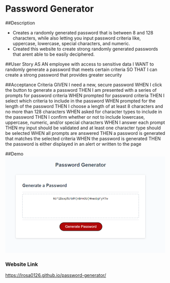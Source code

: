 # Password Generator 

##Description
* Creates a randomly generated password that is between 8 and 128 characters, while also letting
you input password criteria like, uppercase, lowercase, special characters, and numeric.
* Created this website to create strong randomly generated passwords that arent able to be easily 
deciphered. 

##User Story
AS AN employee with access to sensitive data
I WANT to randomly generate a password that meets certain criteria
SO THAT I can create a strong password that provides greater security


##Acceptance Criteria
GIVEN I need a new, secure password
WHEN I click the button to generate a password
THEN I am presented with a series of prompts for password criteria
WHEN prompted for password criteria
THEN I select which criteria to include in the password
WHEN prompted for the length of the password
THEN I choose a length of at least 8 characters and no more than 128 characters
WHEN asked for character types to include in the password
THEN I confirm whether or not to include lowercase, uppercase, numeric, and/or special characters
WHEN I answer each prompt
THEN my input should be validated and at least one character type should be selected
WHEN all prompts are answered
THEN a password is generated that matches the selected criteria
WHEN the password is generated
THEN the password is either displayed in an alert or written to the page


##Demo
![alt text](assets/screenshot.png1.png)


### Website Link
https://lrosa0126.github.io/password-generator/